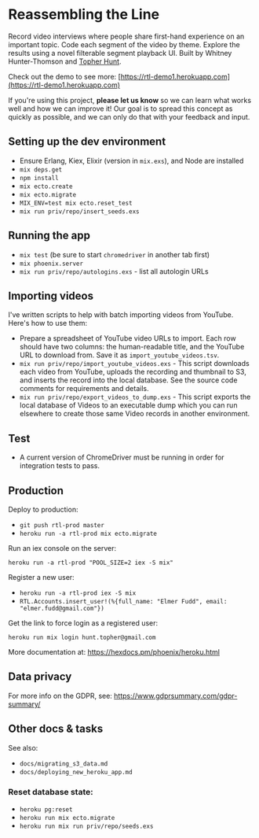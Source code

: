 # Reassembling the Line

Record video interviews where people share first-hand experience on an important topic. Code each segment of the video by theme. Explore the results using a novel filterable segment playback UI. Built by Whitney Hunter-Thomson and [Topher Hunt](topherhunt.com).

Check out the demo to see more: [https://rtl-demo1.herokuapp.com](https://rtl-demo1.herokuapp.com)

If you're using this project, **please let us know** so we can learn what works well and how we can improve it! Our goal is to spread this concept as quickly as possible, and we can only do that with your feedback and input.


## Setting up the dev environment

  * Ensure Erlang, Kiex, Elixir (version in `mix.exs`), and Node are installed
  * `mix deps.get`
  * `npm install`
  * `mix ecto.create`
  * `mix ecto.migrate`
  * `MIX_ENV=test mix ecto.reset_test`
  * `mix run priv/repo/insert_seeds.exs`


## Running the app

  * `mix test` (be sure to start `chromedriver` in another tab first)
  * `mix phoenix.server`
  * `mix run priv/repo/autologins.exs` - list all autologin URLs


## Importing videos

I've written scripts to help with batch importing videos from YouTube. Here's how to use them:

  * Prepare a spreadsheet of YouTube video URLs to import. Each row should have two columns: the human-readable title, and the YouTube URL to download from. Save it as `import_youtube_videos.tsv`.
  * `mix run priv/repo/import_youtube_videos.exs` - This script downloads each video from YouTube, uploads the recording and thumbnail to S3, and inserts the record into the local database. See the source code comments for requirements and details.
  * `mix run priv/repo/export_videos_to_dump.exs` - This script exports the local database of Videos to an executable dump which you can run elsewhere to create those same Video records in another environment.


## Test

  * A current version of ChromeDriver must be running in order for integration tests to pass.


## Production

Deploy to production:

  * `git push rtl-prod master`
  * `heroku run -a rtl-prod mix ecto.migrate`

Run an iex console on the server:

    heroku run -a rtl-prod "POOL_SIZE=2 iex -S mix"

Register a new user:

  * `heroku run -a rtl-prod iex -S mix`
  * `RTL.Accounts.insert_user!(%{full_name: "Elmer Fudd", email: "elmer.fudd@gmail.com"})`

Get the link to force login as a registered user:

    heroku run mix login hunt.topher@gmail.com


More documentation at: https://hexdocs.pm/phoenix/heroku.html


## Data privacy

For more info on the GDPR, see: https://www.gdprsummary.com/gdpr-summary/


## Other docs & tasks

See also:

  * `docs/migrating_s3_data.md`
  * `docs/deploying_new_heroku_app.md`


### Reset database state:

  * `heroku pg:reset`
  * `heroku run mix ecto.migrate`
  * `heroku run mix run priv/repo/seeds.exs`

